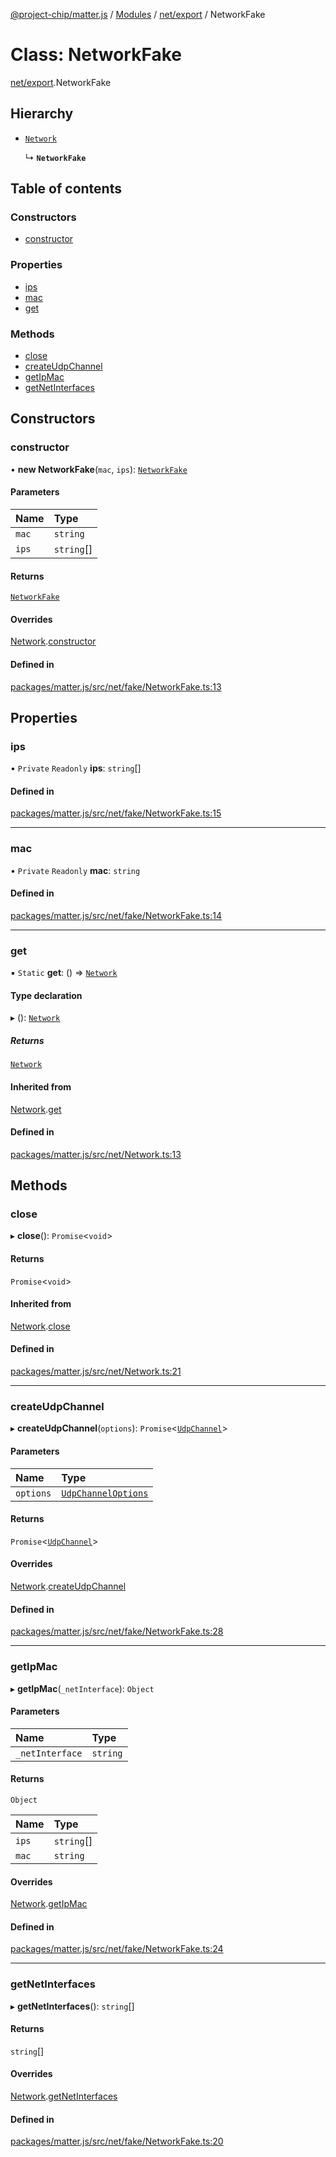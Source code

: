 [@project-chip/matter.js](../README.md) / [Modules](../modules.md) / [net/export](../modules/net_export.md) / NetworkFake

# Class: NetworkFake

[net/export](../modules/net_export.md).NetworkFake

## Hierarchy

- [`Network`](net_export.Network.md)

  ↳ **`NetworkFake`**

## Table of contents

### Constructors

- [constructor](net_export.NetworkFake.md#constructor)

### Properties

- [ips](net_export.NetworkFake.md#ips)
- [mac](net_export.NetworkFake.md#mac)
- [get](net_export.NetworkFake.md#get)

### Methods

- [close](net_export.NetworkFake.md#close)
- [createUdpChannel](net_export.NetworkFake.md#createudpchannel)
- [getIpMac](net_export.NetworkFake.md#getipmac)
- [getNetInterfaces](net_export.NetworkFake.md#getnetinterfaces)

## Constructors

### constructor

• **new NetworkFake**(`mac`, `ips`): [`NetworkFake`](net_export.NetworkFake.md)

#### Parameters

| Name | Type |
| :------ | :------ |
| `mac` | `string` |
| `ips` | `string`[] |

#### Returns

[`NetworkFake`](net_export.NetworkFake.md)

#### Overrides

[Network](net_export.Network.md).[constructor](net_export.Network.md#constructor)

#### Defined in

[packages/matter.js/src/net/fake/NetworkFake.ts:13](https://github.com/project-chip/matter.js/blob/e87b236f/packages/matter.js/src/net/fake/NetworkFake.ts#L13)

## Properties

### ips

• `Private` `Readonly` **ips**: `string`[]

#### Defined in

[packages/matter.js/src/net/fake/NetworkFake.ts:15](https://github.com/project-chip/matter.js/blob/e87b236f/packages/matter.js/src/net/fake/NetworkFake.ts#L15)

___

### mac

• `Private` `Readonly` **mac**: `string`

#### Defined in

[packages/matter.js/src/net/fake/NetworkFake.ts:14](https://github.com/project-chip/matter.js/blob/e87b236f/packages/matter.js/src/net/fake/NetworkFake.ts#L14)

___

### get

▪ `Static` **get**: () => [`Network`](net_export.Network.md)

#### Type declaration

▸ (): [`Network`](net_export.Network.md)

##### Returns

[`Network`](net_export.Network.md)

#### Inherited from

[Network](net_export.Network.md).[get](net_export.Network.md#get)

#### Defined in

[packages/matter.js/src/net/Network.ts:13](https://github.com/project-chip/matter.js/blob/e87b236f/packages/matter.js/src/net/Network.ts#L13)

## Methods

### close

▸ **close**(): `Promise`\<`void`\>

#### Returns

`Promise`\<`void`\>

#### Inherited from

[Network](net_export.Network.md).[close](net_export.Network.md#close)

#### Defined in

[packages/matter.js/src/net/Network.ts:21](https://github.com/project-chip/matter.js/blob/e87b236f/packages/matter.js/src/net/Network.ts#L21)

___

### createUdpChannel

▸ **createUdpChannel**(`options`): `Promise`\<[`UdpChannel`](../interfaces/net_export.UdpChannel.md)\>

#### Parameters

| Name | Type |
| :------ | :------ |
| `options` | [`UdpChannelOptions`](../interfaces/net_export.UdpChannelOptions.md) |

#### Returns

`Promise`\<[`UdpChannel`](../interfaces/net_export.UdpChannel.md)\>

#### Overrides

[Network](net_export.Network.md).[createUdpChannel](net_export.Network.md#createudpchannel)

#### Defined in

[packages/matter.js/src/net/fake/NetworkFake.ts:28](https://github.com/project-chip/matter.js/blob/e87b236f/packages/matter.js/src/net/fake/NetworkFake.ts#L28)

___

### getIpMac

▸ **getIpMac**(`_netInterface`): `Object`

#### Parameters

| Name | Type |
| :------ | :------ |
| `_netInterface` | `string` |

#### Returns

`Object`

| Name | Type |
| :------ | :------ |
| `ips` | `string`[] |
| `mac` | `string` |

#### Overrides

[Network](net_export.Network.md).[getIpMac](net_export.Network.md#getipmac)

#### Defined in

[packages/matter.js/src/net/fake/NetworkFake.ts:24](https://github.com/project-chip/matter.js/blob/e87b236f/packages/matter.js/src/net/fake/NetworkFake.ts#L24)

___

### getNetInterfaces

▸ **getNetInterfaces**(): `string`[]

#### Returns

`string`[]

#### Overrides

[Network](net_export.Network.md).[getNetInterfaces](net_export.Network.md#getnetinterfaces)

#### Defined in

[packages/matter.js/src/net/fake/NetworkFake.ts:20](https://github.com/project-chip/matter.js/blob/e87b236f/packages/matter.js/src/net/fake/NetworkFake.ts#L20)
